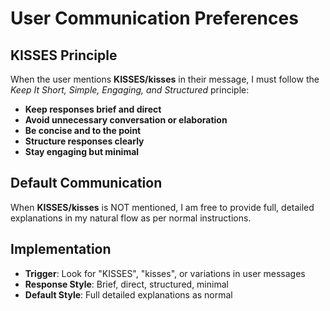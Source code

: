 # User Communication Preferences

## KISSES Principle

When the user mentions **KISSES/kisses** in their message, I must follow the _Keep It Short, Simple, Engaging, and Structured_ principle:

- **Keep responses brief and direct**
- **Avoid unnecessary conversation or elaboration**
- **Be concise and to the point**
- **Structure responses clearly**
- **Stay engaging but minimal**

## Default Communication

When **KISSES/kisses** is NOT mentioned, I am free to provide full, detailed explanations in my natural flow as per normal instructions.

## Implementation

- **Trigger**: Look for "KISSES", "kisses", or variations in user messages
- **Response Style**: Brief, direct, structured, minimal
- **Default Style**: Full detailed explanations as normal